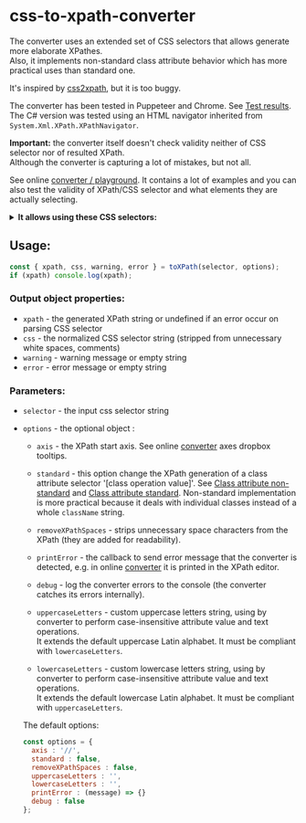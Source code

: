 # css-to-xpath-converter

The converter uses an extended set of CSS selectors that allows generate more elaborate XPathes.  
Also, it implements non-standard class attribute behavior which has more practical uses than standard one.

It's inspired by [css2xpath](https://github.com/css2xpath/css2xpath), but it is too buggy.

The converter has been tested in Puppeteer and Chrome. See [Test results](https://angezid.github.io/css-to-xpath-converter/css2xpath-tests.html).  
The C# version was tested using an HTML navigator inherited from `System.Xml.XPath.XPathNavigator`.

**Important:** the converter itself doesn't check validity neither of CSS selector nor of resulted XPath.  
Although the converter is capturing a lot of mistakes, but not all.

See online [converter / playground](https://angezid.github.io/css-to-xpath-converter). It contains a lot of examples and you can also test the validity of XPath/CSS selector and what elements they are actually selecting.

<details>
<summary><b>It allows using these CSS selectors:</b></summary>
<h3>Combinators</h3>


|   Selectors  |   Description                 |   Remark  |
|--------------|-------------------------------|-----------|
|   "+"        |   adjacent following sibling  |           |
|   ">"        |   child                    |           |
|   "~"        |   following siblings        |           |
|   "^"        |   first child                 |           |
|   "!"        |   ancestors or self                  |           |
|   "!^"       |   last child                  |           |
|   "!+"       |   adjacent preceding sibling  |           |
|   "!>"       |   parent                      |           |
|   "!~"       |   preceding siblings           |           |

<h3>Attribute selectors</h3>

|   Selectors                |   Description                                   |   Remark     |
|----------------------------|-------------------------------------------------|--------------|
|   "="                      |   equals                                        |              |
|   "!="                     |   not equals                                    |              |
|   "^="                     |   starts with                                   |              |
|   "$="                     |   ends with                                     |              |
|   "*="                     |   contains within                               |              |
|   "~="                     |   contains exactly                              |              |
|   "\|="                    |   exactly or followed by a hyphen               |              |
|   [attr operator value i]  |   to perform case-insensitive value comparison  |   i or I     |

<h3>Pseudo-classes</h3>

|   Selectors              |   Description                                            |   Remark               |
|--------------------------|----------------------------------------------------------|------------------------|
|   ":any-link"            |  select `a` or `area` elements with attribute 'href'     |                        |
|   ":after(s)"             |  select elements that appear after specified element     |                        |
|   ":after-sibling(s)"     |  select siblings that appear after specified element     |                        |
|   ":before(s)"            |  select elements that appear before specified element    |                        |
|   ":before-sibling(s)"    |  select siblings that appear before specified element    |                        |
|   ":contains(t)"          |   select elements that have text contains string         |                        |
|   ":icontains(t)"         |   the same as `:contains()` but case-insensitive         |                        |
|   ":disabled"            |                                                          |                        |
|   ":empty"               |   select empty elements                                  |                        |
|   ":enabled"             |                                                          |                        |
|   ":ends-with(t)"         |   select elements that have text ends with string        |                        |
|   ":iends-with(t)"        |   the same as `:ends-with()` but case-insensitive        |                        |
|   ":first"               |   select the first element                               |                        |
|   ":first(n)"             |   select the first `n` element                           |                        |
|   ":first-child"         |                                                          |                        |
|   ":first-of-type"       |                                                          |                        |
|   ":eq(n)"                |   select element equal to `n`                         | same as ":nth()"       |
|   ":nth(n)"               |   select element equal to `n`                         | same as ":eq()"        |
|   ":gt(n)"                |   select elements greater than `n`                    |                        |
|   ":lt(n)"                |   select elements lesser than `n`                     |                        |
|   ":has(s)"               |                                                          |                        |
|   ":has-ancestor(s)"      |                                                          |                        |
|   ":has-parent(s)"        |                                                          |                        |
|   ":has-sibling(s)"       |                                                          |                        |
|   ":is(s)"                |                                                          |                        |
|   ":matches(s)"           |                                                          |                        |
|   ":last"                |   select the last element                                |                        |
|   ":last(n)"              |   select the last `n` element                            |                        |
|   ":last-child"          |                                                          |                        |
|   ":last-of-type"        |                                                          |                        |
|   ":limit(n)"             |   select specified number of elements                    |                        |
|   ":not(s)"               |                                                          |                        |
|   ":nth-child()"         |                                                          | supports `of` selector |
|   ":nth-last-child()"    |                                                          | supports `of` selector |
|   ":nth-of-type()"       |                                                          |                        |
|   ":nth-last-of-type()"  |                                                          |                        |
|   ":only-child"          |                                                          |                        |
|   ":only-of-type"        |                                                          |                        |
|   ":range(n, m)"             |   select elements from `n` to `m`     |                        |
|   ":skip(n)"              |   skip elements lesser than `n`                       |                        |
|   ":skip-first"          |   skip the first element                                 |                        |
|   ":skip-first(n)"        |   skip the first `n` elements                            |                        |
|   ":skip-last"           |   skip the last element                                  |                        |
|   ":skip-last(n)"         |   skip the last `n` elements                             |                        |
|   ":starts-with(t)"       |   select elements that have text starts with string      |                        |
|   ":istarts-with(t)"      |   the same as `:starts-with()` but case-insensitive      |                        |
|   ":root"                |   `html` element                                         |                        |
|   ":external"            |                                                          |                        |
|   ":checked"             |                                                          |                        |
|   ":target"              |   select elements with attribute 'href' starts with '#'  |                        |
|   ":selected"            |   select `option` elements with attribute 'selected'     |                        |
|   ":text"                |                                                         |                        |

* `s` - selectors
* `n, m` - numbers 
* `t` - text

</details>

## Usage:
``` js
const { xpath, css, warning, error } = toXPath(selector, options);
if (xpath) console.log(xpath);
```

### Output object properties:
* `xpath` - the generated XPath string or undefined if an error occur on parsing CSS selector
* `css` - the normalized CSS selector string (stripped from unnecessary white spaces, comments)
* `warning` - warning message or empty string
* `error` - error message or empty string

### Parameters:
* `selector` - the input css selector string
* `options` - the optional object :
  * `axis` - the XPath start axis. See online [converter][converter] axes dropbox tooltips.
  * `standard` - this option change the XPath generation of a class attribute selector '[class operation value]'. See [Class attribute non-standard](https://angezid.github.io/css-to-xpath-converter/index.html#class_attribute_non_standard) and [Class attribute standard](https://angezid.github.io/css-to-xpath-converter/index.html#class_attribute_standard). Non-standard implementation is more practical because it deals with individual classes instead of a whole `className` string.
  * `removeXPathSpaces` - strips unnecessary space characters from the XPath (they are added for readability).
  * `printError` - the callback to send error message that the converter is detected, e.g. in online [converter][converter] it is printed in the XPath editor.
  * `debug` - log the converter errors to the console (the converter catches its errors internally).
  
  * `uppercaseLetters` - custom uppercase letters string, using by converter to perform case-insensitive attribute value and text operations.  
  It extends the default uppercase Latin alphabet. It must be compliant with `lowercaseLetters`.
  
  * `lowercaseLetters` - custom lowercase letters string, using by converter to perform case-insensitive attribute value and text operations.  
  It extends the default lowercase Latin alphabet. It must be compliant with `uppercaseLetters`.
  
  The default options:
  ``` js
  const options = {
    axis : '//',
    standard : false,
    removeXPathSpaces : false,
    uppercaseLetters : '',
    lowercaseLetters : '',
    printError : (message) => {}
    debug : false
  };
  ```

[converter]: https://angezid.github.io/css-to-xpath-converter
